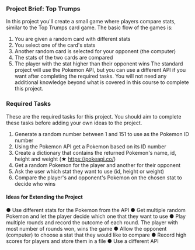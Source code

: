 ### Project Brief: Top Trumps
In this project you'll create a small game where players compare stats, similar to the Top Trumps
card game. The basic flow of the games is:
1. You are given a random card with different stats
2. You select one of the card's stats
3. Another random card is selected for your opponent (the computer)
4. The stats of the two cards are compared
5. The player with the stat higher than their opponent wins
The standard project will use the Pokemon API, but you can use a different API if you want after
completing the required tasks.
You will not need any additional knowledge beyond what is covered in this course to complete this
project.

### Required Tasks
These are the required tasks for this project. You should aim to complete these tasks before
adding your own ideas to the project.
1. Generate a random number between 1 and 151 to use as the Pokemon ID number
2. Using the Pokemon API get a Pokemon based on its ID number
3. Create a dictionary that contains the returned Pokemon's name, id, height and weight (★
https://pokeapi.co/)
4. Get a random Pokemon for the player and another for their opponent
5. Ask the user which stat they want to use (id, height or weight)
6. Compare the player's and opponent's Pokemon on the chosen stat to decide who wins

#### Ideas for Extending the Project
● Use different stats for the Pokemon from the API
● Get multiple random Pokemon and let the player decide which one that they want to use
● Play multiple rounds and record the outcome of each round. The player with most number
of rounds won, wins the game
● Allow the opponent (computer) to choose a stat that they would like to compare
● Record high scores for players and store them in a file
● Use a different API
